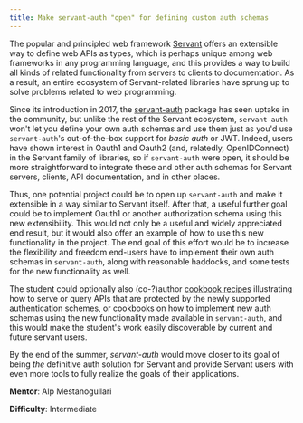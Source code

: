 ```yaml
---
title: Make servant-auth "open" for defining custom auth schemas
---
```


The popular and principled web framework [Servant](https://haskell-servant.readthedocs.io/) offers an extensible way to define web APIs as types, which is perhaps unique among web frameworks in any programming language, and this provides a way to build all kinds of related functionality from servers to clients to documentation. As a result, an entire ecosystem of Servant-related libraries have sprung up to solve problems related to web programming.

Since its introduction in 2017, the [servant-auth](https://github.com/haskell-servant/servant-auth) package has seen uptake in the community, but unlike the rest of the Servant ecosystem, `servant-auth` won't let you define your own auth schemas and use them just as you'd use `servant-auth`'s out-of-the-box support for *basic auth* or JWT. Indeed, users have shown interest in Oauth1 and Oauth2 (and, relatedly, OpenIDConnect) in the Servant family of libraries, so if `servant-auth` were open, it should be more straightforward to integrate these and other auth schemas for Servant servers, clients, API documentation, and in other places.

Thus, one potential project could be to open up `servant-auth` and make it extensible in a way similar to Servant itself. After that, a useful further goal could be to implement Oauth1 or another authorization schema using this new extensibility. This would not only be a useful and widely appreciated end result, but it would also offer an example of how to use this new functionality in the project. The end goal of this effort would be to increase the flexibility and freedom end-users have to implement their own auth schemas in `servant-auth`, along with reasonable haddocks, and some tests for the new functionality as well.

The student could optionally also (co-?)author [cookbook recipes](https://haskell-servant.readthedocs.io/en/stable/cookbook/index.html)
illustrating how to serve or query APIs that are protected by the newly supported authentication schemes, or cookbooks on how to implement new auth schemas using the new functionality made available in `servant-auth`, and this would make the student's work easily discoverable by current and future servant users.

By the end of the summer, _servant-auth_ would move closer to its goal of being _the_ definitive auth solution for Servant and provide Servant users with even more tools to fully realize the goals of their applications.

 **Mentor**: Alp Mestanogullari

 **Difficulty**: Intermediate

